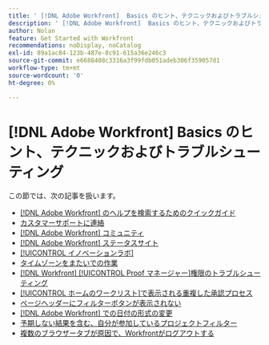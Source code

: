 ```yaml
---
title: ' [!DNL Adobe Workfront]  Basics のヒント、テクニックおよびトラブルシューティング'
description: ' [!DNL Adobe Workfront]  Basics のヒント、テクニックおよびトラブルシューティング'
author: Nolan
feature: Get Started with Workfront
recommendations: noDisplay, noCatalog
exl-id: 89a1ac84-123b-487e-8c91-615a36e246c3
source-git-commit: e6688408c3316a3f99fdb051adeb306f359057d1
workflow-type: tm+mt
source-wordcount: '0'
ht-degree: 0%

---
```


# [!DNL Adobe Workfront] Basics のヒント、テクニックおよびトラブルシューティング

この節では、次の記事を扱います。

* [ [!DNL Adobe Workfront] のヘルプを検索するためのクイックガイド](../../workfront-basics/tips-tricks-and-troubleshooting/guide-for-help-in-workfront.md)
* [カスタマーサポートに連絡](../../workfront-basics/tips-tricks-and-troubleshooting/contact-customer-support.md)
* [ [!DNL Adobe Workfront]  コミュニティ](../../workfront-basics/tips-tricks-and-troubleshooting/workfront-community.md)
* [ [!DNL Adobe Workfront]  ステータスサイト](../../workfront-basics/tips-tricks-and-troubleshooting/understand-the-status-site.md)
* [[!UICONTROL イノベーションラボ]](../../workfront-basics/tips-tricks-and-troubleshooting/idea-exchange.md)
* [タイムゾーンをまたいでの作業](../../workfront-basics/tips-tricks-and-troubleshooting/working-across-timezones.md)
* [[!DNL Workfront] [!UICONTROL Proof マネージャー]権限のトラブルシューティング](../../workfront-basics/tips-tricks-and-troubleshooting/wp-manager-permissions-troubleshooting.md)
* [[!UICONTROL ホームのワークリスト]で表示される重複した承認プロセス](../../workfront-basics/tips-tricks-and-troubleshooting/duplicate-apprval-processes-home.md)
* [ページヘッダーにフィルターボタンが表示されない](../../workfront-basics/tips-tricks-and-troubleshooting/filter-buttons-do-not-display-in-page-headers.md)
* [ [!DNL Adobe Workfront] での日付の形式の変更](../tips-tricks-and-troubleshooting/change-date-format-chrome.md)
* [予期しない結果を含む、自分が参加しているプロジェクトフィルター](../tips-tricks-and-troubleshooting/projects-im-on-filter-including-unexpected-results.md)
* [複数のブラウザータブが原因で、Workfrontがログアウトする](/help/quicksilver/workfront-basics/tips-tricks-and-troubleshooting/multiple-browser-tabs-cause-logout.md)

